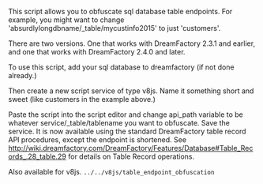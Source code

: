 This script allows you to obfuscate sql database table endpoints. For example, you might want to change 'absurdlylongdbname/_table/mycustinfo2015' to just 'customers'.

There are two versions. One that works with DreamFactory 2.3.1 and earlier, and one that works with DreamFactory 2.4.0 and later.

To use this script, add your sql database to dreamfactory (if not done already.)

Then create a new script service of type v8js. Name it something short and sweet (like customers in the example above.)

Paste the script into the script editor and change api_path variable to be whatever service/_table/tablename you want to obfuscate.
Save the service. It is now available using the standard DreamFactory table record API procedures, except the endpoint is shortened.
See http://wiki.dreamfactory.com/DreamFactory/Features/Database#Table_Records_.28_table.29 for details on Table Record operations.

Also available for v8js. `../../v8js/table_endpoint_obfuscation`
